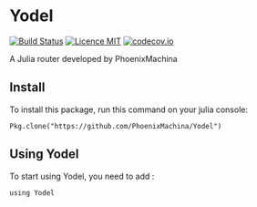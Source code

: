 # Yodel
[![Build Status](https://travis-ci.org/PhoenixMachina/Yodel.svg?branch=master)](https://travis-ci.org/PhoenixMachina/Yodel)
[![Licence MIT](https://img.shields.io/badge/license-MIT-blue.svg)](https://opensource.org/licenses/MIT)
[![codecov.io](https://codecov.io/github/PhoenixMachina/Yodel/coverage.svg?branch=master)](https://codecov.io/github/PhoenixMachina/Yodel?branch=master)

A Julia router developed by PhoenixMachina

## Install
To install this package, run this command on your julia console:
```
Pkg.clone("https://github.com/PhoenixMachina/Yodel")
```

## Using Yodel
To start using Yodel, you need to add :
```
using Yodel
```
